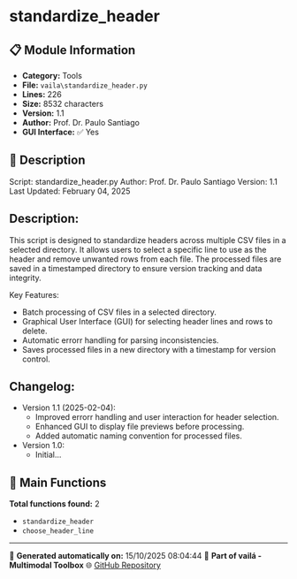 # standardize_header

## 📋 Module Information

- **Category:** Tools
- **File:** `vaila\standardize_header.py`
- **Lines:** 226
- **Size:** 8532 characters
- **Version:** 1.1
- **Author:** Prof. Dr. Paulo Santiago
- **GUI Interface:** ✅ Yes

## 📖 Description


Script: standardize_header.py
Author: Prof. Dr. Paulo Santiago
Version: 1.1
Last Updated: February 04, 2025

Description:
-------------
This script is designed to standardize headers across multiple CSV files in a selected directory.
It allows users to select a specific line to use as the header and remove unwanted rows from each file.
The processed files are saved in a timestamped directory to ensure version tracking and data integrity.

Key Features:
- Batch processing of CSV files in a selected directory.
- Graphical User Interface (GUI) for selecting header lines and rows to delete.
- Automatic errorr handling for parsing inconsistencies.
- Saves processed files in a new directory with a timestamp for version control.

Changelog:
----------
- Version 1.1 (2025-02-04):
  - Improved errorr handling and user interaction for header selection.
  - Enhanced GUI to display file previews before processing.
  - Added automatic naming convention for processed files.
- Version 1.0:
  - Initial...

## 🔧 Main Functions

**Total functions found:** 2

- `standardize_header`
- `choose_header_line`




---

📅 **Generated automatically on:** 15/10/2025 08:04:44
🔗 **Part of vailá - Multimodal Toolbox**
🌐 [GitHub Repository](https://github.com/vaila-multimodaltoolbox/vaila)
